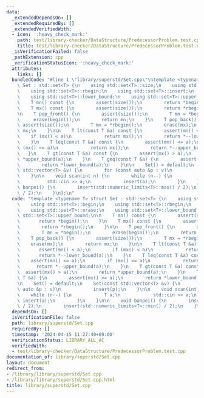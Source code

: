 ```yaml
---
data:
  _extendedDependsOn: []
  _extendedRequiredBy: []
  _extendedVerifiedWith:
  - icon: ':heavy_check_mark:'
    path: test/library-checker/DataStructure/PredecessorProblem.test.cpp
    title: test/library-checker/DataStructure/PredecessorProblem.test.cpp
  _isVerificationFailed: false
  _pathExtension: cpp
  _verificationStatusIcon: ':heavy_check_mark:'
  attributes:
    links: []
  bundledCode: "#line 1 \"library/superstd/Set.cpp\"\ntemplate <typename T> struct\
    \ Set : std::set<T> {\n    using std::set<T>::size;\n    using std::set<T>::begin;\n\
    \    using std::set<T>::rbegin;\n    using std::set<T>::insert;\n    using std::set<T>::erase;\n\
    \    using std::set<T>::lower_bound;\n    using std::set<T>::upper_bound;\n\n\
    \    T mn() const {\n        assert(size());\n        return *begin();\n    }\n\
    \    T mx() const {\n        assert(size());\n        return *rbegin();\n    }\n\
    \n    T pop_front() {\n        assert(size());\n        T mn = *begin();\n   \
    \     erase(begin());\n        return mn;\n    }\n    T pop_back() {\n       \
    \ assert(size());\n        T mx = *rbegin();\n        erase(mx);\n        return\
    \ mx;\n    }\n\n    T lt(const T &a) const {\n        assert(mn() < a);\n    \
    \    if (mx() < a)\n            return mx();\n        return *--lower_bound(a);\n\
    \    }\n    T leq(const T &a) const {\n        assert(mn() <= a);\n        if\
    \ (mx() <= a)\n            return mx();\n        return *--upper_bound(a);\n \
    \   }\n    T gt(const T &a) const {\n        assert(mx() > a);\n        return\
    \ *upper_bound(a);\n    }\n    T geq(const T &a) {\n        assert(mx() >= a);\n\
    \        return *lower_bound(a);\n    }\n\n    Set() = default;\n    Set(const\
    \ std::vector<T> &v) {\n        for (const auto &p : v)\n            insert(p);\n\
    \    }\n\n    void scan(int n) {\n        while (n--) {\n            T a;\n  \
    \          std::cin >> a;\n            insert(a);\n        }\n    }\n\n    void\
    \ banpei() {\n        insert(std::numeric_limits<T>::max() / 2);\n        insert(std::numeric_limits<T>::min()\
    \ / 2);\n    }\n};\n"
  code: "template <typename T> struct Set : std::set<T> {\n    using std::set<T>::size;\n\
    \    using std::set<T>::begin;\n    using std::set<T>::rbegin;\n    using std::set<T>::insert;\n\
    \    using std::set<T>::erase;\n    using std::set<T>::lower_bound;\n    using\
    \ std::set<T>::upper_bound;\n\n    T mn() const {\n        assert(size());\n \
    \       return *begin();\n    }\n    T mx() const {\n        assert(size());\n\
    \        return *rbegin();\n    }\n\n    T pop_front() {\n        assert(size());\n\
    \        T mn = *begin();\n        erase(begin());\n        return mn;\n    }\n\
    \    T pop_back() {\n        assert(size());\n        T mx = *rbegin();\n    \
    \    erase(mx);\n        return mx;\n    }\n\n    T lt(const T &a) const {\n \
    \       assert(mn() < a);\n        if (mx() < a)\n            return mx();\n \
    \       return *--lower_bound(a);\n    }\n    T leq(const T &a) const {\n    \
    \    assert(mn() <= a);\n        if (mx() <= a)\n            return mx();\n  \
    \      return *--upper_bound(a);\n    }\n    T gt(const T &a) const {\n      \
    \  assert(mx() > a);\n        return *upper_bound(a);\n    }\n    T geq(const\
    \ T &a) {\n        assert(mx() >= a);\n        return *lower_bound(a);\n    }\n\
    \n    Set() = default;\n    Set(const std::vector<T> &v) {\n        for (const\
    \ auto &p : v)\n            insert(p);\n    }\n\n    void scan(int n) {\n    \
    \    while (n--) {\n            T a;\n            std::cin >> a;\n           \
    \ insert(a);\n        }\n    }\n\n    void banpei() {\n        insert(std::numeric_limits<T>::max()\
    \ / 2);\n        insert(std::numeric_limits<T>::min() / 2);\n    }\n};"
  dependsOn: []
  isVerificationFile: false
  path: library/superstd/Set.cpp
  requiredBy: []
  timestamp: '2024-04-15 11:27:40+09:00'
  verificationStatus: LIBRARY_ALL_AC
  verifiedWith:
  - test/library-checker/DataStructure/PredecessorProblem.test.cpp
documentation_of: library/superstd/Set.cpp
layout: document
redirect_from:
- /library/library/superstd/Set.cpp
- /library/library/superstd/Set.cpp.html
title: library/superstd/Set.cpp
---
```


